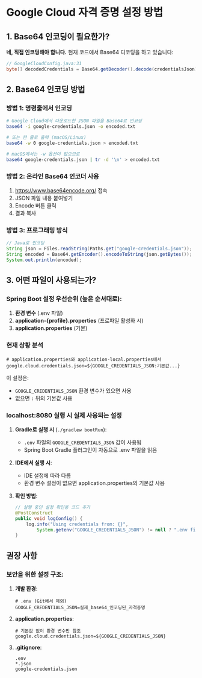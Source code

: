# Google Cloud 자격 증명 설정 방법

## 1. Base64 인코딩이 필요한가?

**네, 직접 인코딩해야 합니다.** 현재 코드에서 Base64 디코딩을 하고 있습니다:

```java
// GoogleCloudConfig.java:31
byte[] decodedCredentials = Base64.getDecoder().decode(credentialsJson);
```

## 2. Base64 인코딩 방법

### 방법 1: 명령줄에서 인코딩
```bash
# Google Cloud에서 다운로드한 JSON 파일을 Base64로 인코딩
base64 -i google-credentials.json -o encoded.txt

# 또는 한 줄로 출력 (macOS/Linux)
base64 -w 0 google-credentials.json > encoded.txt

# macOS에서는 -w 옵션이 없으므로
base64 google-credentials.json | tr -d '\n' > encoded.txt
```

### 방법 2: 온라인 Base64 인코더 사용
1. https://www.base64encode.org/ 접속
2. JSON 파일 내용 붙여넣기
3. Encode 버튼 클릭
4. 결과 복사

### 방법 3: 프로그래밍 방식
```java
// Java로 인코딩
String json = Files.readString(Paths.get("google-credentials.json"));
String encoded = Base64.getEncoder().encodeToString(json.getBytes());
System.out.println(encoded);
```

## 3. 어떤 파일이 사용되는가?

### Spring Boot 설정 우선순위 (높은 순서대로):

1. **환경 변수** (.env 파일)
2. **application-{profile}.properties** (프로파일 활성화 시)
3. **application.properties** (기본)

### 현재 상황 분석

```properties
# application.properties와 application-local.properties에서
google.cloud.credentials.json=${GOOGLE_CREDENTIALS_JSON:기본값...}
```

이 설정은:
- `GOOGLE_CREDENTIALS_JSON` 환경 변수가 있으면 사용
- 없으면 `:` 뒤의 기본값 사용

### localhost:8080 실행 시 실제 사용되는 설정

1. **Gradle로 실행 시** (`./gradlew bootRun`):
   - `.env` 파일의 `GOOGLE_CREDENTIALS_JSON` 값이 사용됨
   - Spring Boot Gradle 플러그인이 자동으로 .env 파일을 읽음

2. **IDE에서 실행 시**:
   - IDE 설정에 따라 다름
   - 환경 변수 설정이 없으면 application.properties의 기본값 사용

3. **확인 방법**:
   ```java
   // 실행 중인 설정 확인용 코드 추가
   @PostConstruct
   public void logConfig() {
       log.info("Using credentials from: {}", 
           System.getenv("GOOGLE_CREDENTIALS_JSON") != null ? ".env file" : "application.properties default");
   }
   ```

## 권장 사항

### 보안을 위한 설정 구조:

1. **개발 환경**:
   ```properties
   # .env (Git에서 제외)
   GOOGLE_CREDENTIALS_JSON=실제_base64_인코딩된_자격증명
   ```

2. **application.properties**:
   ```properties
   # 기본값 없이 환경 변수만 참조
   google.cloud.credentials.json=${GOOGLE_CREDENTIALS_JSON}
   ```

3. **.gitignore**:
   ```
   .env
   *.json
   google-credentials.json
   ```

